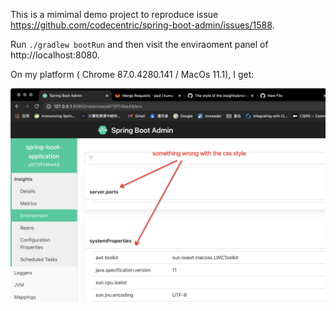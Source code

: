 This is a mimimal demo project to reproduce issue https://github.com/codecentric/spring-boot-admin/issues/1588.

Run `./gradlew bootRun` and then visit the enviraoment panel of http://localhost:8080.

On my platform ( Chrome 87.0.4280.141 / MacOs 11.1), I get:

![image](/image.png)
